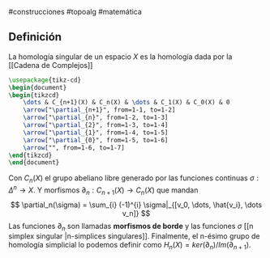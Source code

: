 #construcciones #topoalg #matemática 
## Definición
La homología singular de un espacio $X$ es la homología dada por la [[Cadena de Complejos]]

```tikz
\usepackage{tikz-cd}
\begin{document}
\begin{tikzcd}
	\dots & C_{n+1}(X) & C_n(X) & \dots & C_1(X) & C_0(X) & 0
	\arrow["\partial_{n+1}", from=1-1, to=1-2]
	\arrow["\partial_{n}", from=1-2, to=1-3]
	\arrow["\partial_{2}", from=1-3, to=1-4]
	\arrow["\partial_{1}", from=1-4, to=1-5]
	\arrow["\partial_{0}", from=1-5, to=1-6]
	\arrow["", from=1-6, to=1-7]
\end{tikzcd}
\end{document}
```


Con $C_n(X)$ el grupo abeliano libre generado por las funciones continuas $\sigma : \Delta^n \rightarrow X$. Y morfismos $\partial_n : C_{n+1}(X) \rightarrow C_n(X)$  que mandan
$$
\partial_n(\sigma) = \sum_{i} (-1)^{i} \sigma|_{[v_0, \dots,    \hat{v_i}, \dots v_n]}
$$
Las funciones $\partial_n$ son llamadas **morfismos de borde** y las funciones $\sigma$ [[n simplex singular |n-simplices singulares]].
Finalmente, el n-ésimo grupo de homología simplicial lo podemos definir como $H_n(X) = ker(\partial_n)/Im(\partial_{n+1})$.